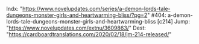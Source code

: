 Indx: "https://www.novelupdates.com/series/a-demon-lords-tale-dungeons-monster-girls-and-heartwarming-bliss/?pg=2"
#404: a-demon-lords-tale-dungeons-monster-girls-and-heartwarming-bliss [c214]
Jump: "https://www.novelupdates.com/extnu/3609863/"
Dest: "https://cardboardtranslations.com/2020/02/18/jm-214-released/"